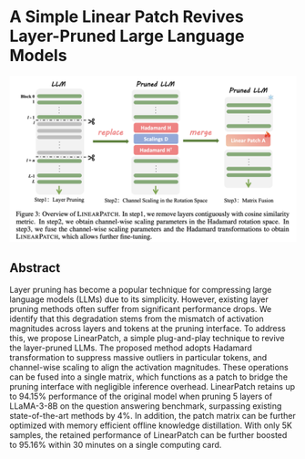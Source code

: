 # A Simple Linear Patch Revives Layer-Pruned Large Language Models

<p align="center">
<img src="fig3.png" width="600" title="blank">
</p>

## Abstract

Layer pruning has become a popular technique for compressing large language
models (LLMs) due to its simplicity. However, existing layer pruning methods
often suffer from significant performance drops. We identify that this
degradation stems from the mismatch of activation magnitudes across layers and
tokens at the pruning interface. To address this, we propose LinearPatch, a
simple plug-and-play technique to revive the layer-pruned LLMs. The proposed
method adopts Hadamard transformation to suppress massive outliers in
particular tokens, and channel-wise scaling to align the activation magnitudes.
These operations can be fused into a single matrix, which functions as a patch
to bridge the pruning interface with negligible inference overhead. LinearPatch
retains up to 94.15% performance of the original model when pruning 5 layers of
LLaMA-3-8B on the question answering benchmark, surpassing existing
state-of-the-art methods by 4%. In addition, the patch matrix can be further
optimized with memory efficient offline knowledge distillation. With only 5K
samples, the retained performance of LinearPatch can be further boosted to
95.16% within 30 minutes on a single computing card.
